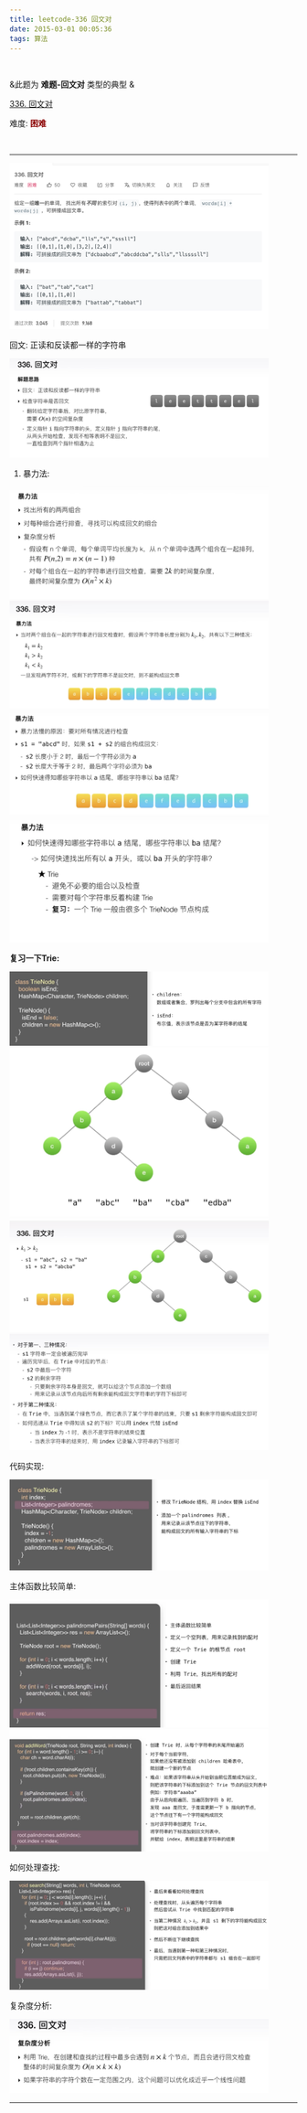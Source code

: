 ```yaml
---
title: leetcode-336 回文对
date: 2015-03-01 00:05:36
tags: 算法
---
```


<br>

&此题为 **难题-回文对** 类型的典型 &



[336. 回文对](https://leetcode-cn.com/problems/palindrome-pairs/)


难度:  <font color="darkred">**困难**</font>

<br>

---



<img src="leetcode-336-回文对/0.png" width = 90% height = 50% />

<br>  



回文: 正读和反读都一样的字符串


<img src="leetcode-336-回文对/1.png" width = 90% height = 50% />

<br>

1. 暴力法:


<img src="leetcode-336-回文对/2.png" width = 90% height = 50% />





<img src="leetcode-336-回文对/3.png" width = 90% height = 50% />





<img src="leetcode-336-回文对/4.png" width = 90% height = 50% />
<img src="leetcode-336-回文对/5.png" width = 90% height = 50% />


<br>

**复习一下Trie:**


<img src="leetcode-336-回文对/6.png" width = 90% height = 50% />



<br>


<img src="leetcode-336-回文对/7.png" width = 90% height = 50% />
<img src="leetcode-336-回文对/8.png" width = 90% height = 50% />




<img src="leetcode-336-回文对/9.png" width = 90% height = 50% />


<br>


代码实现:


<img src="leetcode-336-回文对/10.png" width = 90% height = 50% />


<br>


主体函数比较简单:


<img src="leetcode-336-回文对/11.png" width = 90% height = 50% />
<img src="leetcode-336-回文对/12.png" width = 90% height = 50% />

<br>

如何处理查找:


<img src="leetcode-336-回文对/13.png" width = 90% height = 50% />


<br>


复杂度分析:


<img src="leetcode-336-回文对/14.png" width = 90% height = 50% />





---
